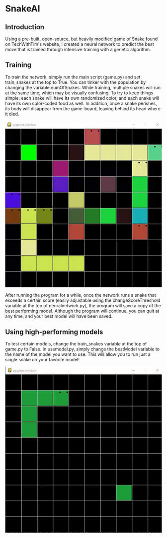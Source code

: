 # SnakeAI
## Introduction
Using a pre-built, open-source, but heavily modified game of Snake found on TechWithTim's website, I created a neural network to predict the best move that is trained through intensive training with a genetic algorithm.
## Training
To train the network, simply run the main script (game.py) and set train_snakes at the top to True. You can tinker with the population by changing the variable numOfSnakes.
While training, multiple snakes will run at the same time, which may be visually confusing. To try to keep things simple, each snake will have its own randomized color, and each snake will have its own color-coded food as well. In addition, once a snake perishes, its body will disappear from the game-board, leaving behind its head where it died.

 ![Example](https://raw.githubusercontent.com/KazHishida/snakeAI/master/snakes.gif)
 
 After running the program for a while, once the network runs a snake that exceeds a certain score (easily adjustable using the changeScoreThreshold variable at the top of neuralnetwork.py), the program will save a copy of the best performing model. Although the program will continue, you can quit at any time, and your best model will have been saved. 
## Using high-performing models
 To test certain models, change the train_snakes variable at the top of game.py to False. In usemodel.py, simply change the bestModel variable to the name of the model you want to use. This will allow you to run just a single snake on your favorite model!
 
  ![Example](https://raw.githubusercontent.com/KazHishida/snakeAI/master/snake.gif)
